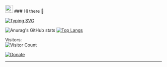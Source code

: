 <img src="https://camo.githubusercontent.com/8d2557bd1ac4565b471587159789816304eb6947d460b4e5ddb8b0b24e0b720b/68747470733a2f2f6b6f6d617265762e636f6d2f67687076632f3f757365726e616d653d747269706c652d4d7526636f6c6f723d626c7565" height="25px" alt="github follow" data-canonical-src="https://komarev.com/ghpvc/?username=ninenox&amp;color=blue" style="max-width: 100%;">
### Hi there 👋

[![Typing SVG](https://readme-typing-svg.herokuapp.com?font=Fira+Code&duration=2000&pause=1000&multiline=true&width=435&height=85&lines=Nisit+Sirimarnkit;AI+Engineer+|+Developer+Thailand;Major+Computer+Vision)](https://git.io/typing-svg)<br/>



![Anurag's GitHub stats](https://github-readme-stats.vercel.app/api?username=ninenox&show_icons=true&theme=dark) [![Top Langs](https://github-readme-stats.vercel.app/api/top-langs/?username=ninenox&langs_count=8&theme=dark&layout=compact)](https://github.com/anuraghazra/github-readme-stats) 

Visitors: <br/>
![Visitor Count](https://profile-counter.glitch.me/ninenox/count.svg)

[![Donate](https://img.shields.io/badge/Donate-PayPal-green.svg)](https://www.paypal.com/cgi-bin/webscr?cmd=_s-xclick&hosted_button_id=KQ3UD827YRQKA)

<hr />




<!--
**ninenox-dev/ninenox-dev** is a ✨ _special_ ✨ repository because its `README.md` (this file) appears on your GitHub profile.

Here are some ideas to get you started:

- 🔭 I’m currently working on ...
- 🌱 I’m currently learning ...
- 👯 I’m looking to collaborate on ...
- 🤔 I’m looking for help with ...
- 💬 Ask me about ...
- 📫 How to reach me: ...
- 😄 Pronouns: ...
- ⚡ Fun fact: ...
-->



